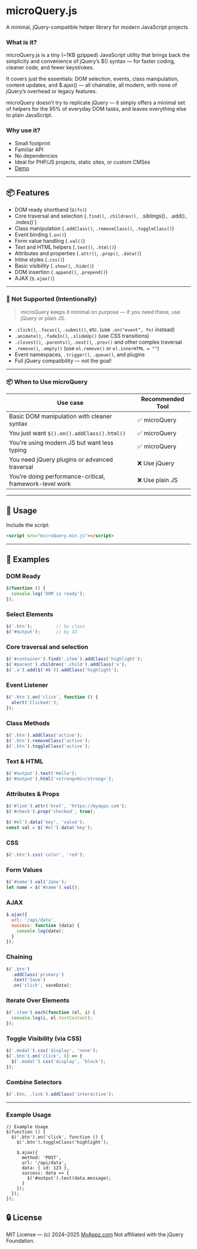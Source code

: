 

# microQuery.js
A minimal, jQuery-compatible helper library for modern JavaScript projects

### What is it?
microQuery.js is a tiny (~1KB gzipped) JavaScript utility that brings back the simplicity and convenience of jQuery’s $() syntax — for faster coding, cleaner code, and fewer keystrokes.

It covers just the essentials: DOM selection, events, class manipulation, content updates, and $.ajax() — all chainable, all modern, with none of jQuery’s overhead or legacy features.

microQuery doesn’t try to replicate jQuery — it simply offers a minimal set of helpers for the 95% of everyday DOM tasks, and leaves everything else to plain JavaScript.

### Why use it?
* Small footprint
* Familiar API
* No dependencies
* Ideal for PHP/JS projects, static sites, or custom CMSes
* [Demo](https://myappz.com/microquery/demo.html)


---


## 📦 Features

- DOM ready shorthand (`$(fn)`)
- Core traversal and selection  (`.find()`, `.children(), `.siblings()`, `.add()`, `.index()`)
- Class manipulation (`.addClass()`, `.removeClass()`, `.toggleClass()`)
- Event binding (`.on()`)
- Form value handling (`.val()`)
- Text and HTML helpers (`.text()`, `.html()`)
- Attributes and properties (`.attr()`, `.prop()`, `.data()`)
- Inline styles (`.css()`)
- Basic visibility (`.show()`, `.hide()`)
- DOM insertion (`.append()`, `.prepend()`)
- AJAX (`$.ajax()`)

---

### 🚫 Not Supported (Intentionally)

> microQuery keeps it minimal on purpose — if you need these, use jQuery or plain JS.

* `.click()`, `.focus()`, `.submit()`, etc. (use `.on("event", fn)` instead)
* `.animate()`, `.fadeIn()`, `.slideUp()` (use CSS transitions)
* `.closest()`, `.parents()`, `.next()`, `.prev()` and other complex traversal
* `.remove()`, `.empty()` (use `el.remove()` or `el.innerHTML = ""`)
* Event namespaces, `.trigger()`, `.queue()`, and plugins
* Full jQuery compatibility — not the goal!

---

### 📦 When to Use microQuery

| Use case                                                | Recommended Tool |
| ------------------------------------------------------- | ---------------- |
| Basic DOM manipulation with cleaner syntax              | ✅ microQuery     |
| You just want `$().on().addClass().html()`              | ✅ microQuery     |
| You're using modern JS but want less typing             | ✅ microQuery     |
| You need jQuery plugins or advanced traversal           | ❌ Use jQuery     |
| You’re doing performance-critical, framework-level work | ❌ Use plain JS   |

---

## 🔧 Usage

Include the script:

```html
<script src="microQuery.min.js"></script>
````

---

## 🧪 Examples

### DOM Ready

```js
$(function () {
  console.log('DOM is ready');
});
```

### Select Elements

```js
$('.btn');         // by class
$('#output');      // by ID
```

### Core traversal and selection

```js
$('#container').find('.item').addClass('highlight');
$('#parent').children('.child').addClass('x'); 
$('.a').add($('#b')).addClass('highlight');
```

### Event Listener

```js
$('.btn').on('click', function () {
  alert('Clicked!');
});
```

### Class Methods

```js
$('.btn').addClass('active');
$('.btn').removeClass('active');
$('.btn').toggleClass('active');
```

### Text & HTML

```js
$('#output').text('Hello');
$('#output').html('<strong>Hi</strong>');
```

### Attributes & Props

```js
$('#link').attr('href', 'https://myappz.com');
$('#check').prop('checked', true);

$('#el').data('key', 'value');         
const val = $('#el').data('key');  
```

### CSS

```js
$('.btn').css('color', 'red');
```

### Form Values

```js
$('#name').val('Jane');
let name = $('#name').val();
```

### AJAX

```js
$.ajax({
  url: '/api/data',
  success: function (data) {
    console.log(data);
  }
});
```

### Chaining

```js
$('.btn')
  .addClass('primary')
  .text('Save')
  .on('click', saveData);
```

### Iterate Over Elements

```js
$('.item').each(function (el, i) {
  console.log(i, el.textContent);
});
```

### Toggle Visibility (via CSS)

```js
$('.modal').css('display', 'none');
$('.btn').on('click', () => {
  $('.modal').css('display', 'block');
});
```

### Combine Selectors

```js
$('.btn, .link').addClass('interactive');
```

---


### Example Usage
```
// Example Usage
$(function () {
  $('.btn').on('click', function () {
    $('.btn').toggleClass('highlight');

    $.ajax({
      method: 'POST',
      url: '/api/data',
      data: { id: 123 },
      success: data => {
        $('#output').text(data.message);
      }
    });
  });
});

```

## 🔒 License

MIT License — (c) 2024–2025 [MyAppz.com](https://myappz.com)
Not affiliated with the jQuery Foundation.
